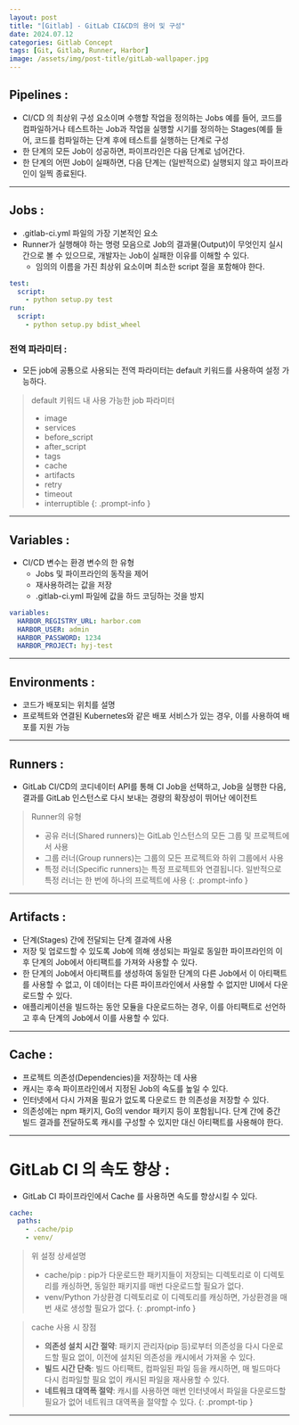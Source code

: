 ```yaml
---
layout: post
title: "[Gitlab] - GitLab CI&CD의 용어 및 구성"
date: 2024.07.12
categories: Gitlab Concept
tags: [Git, Gitlab, Runner, Harbor]
image: /assets/img/post-title/gitLab-wallpaper.jpg
---
```


## Pipelines :
- CI/CD 의 최상위 구성 요소이며 수행할 작업을 정의하는 Jobs
  예를 들어, 코드를 컴파일하거나 테스트하는 Job과 작업을 실행할 시기를 정의하는 Stages(예를 들어, 코드를 컴파일하는 단계 후에 테스트를 실행하는 단계로 구성
- 한 단계의 모든 Job이 성공하면, 파이프라인은 다음 단계로 넘어간다.
- 한 단계의 어떤 Job이 실패하면, 다음 단계는 (일반적으로) 실행되지 않고 파이프라인이 일찍 종료된다.

* * *

## Jobs :
- .gitlab-ci.yml 파일의 가장 기본적인 요소  
- Runner가 실행해야 하는 명령 모음으로 Job의 결과물(Output)이 무엇인지 실시간으로 볼 수 있으므로, 개발자는 Job이 실패한 이유를 이해할 수 있다.
	- 임의의 이름을 가진 최상위 요소이며 최소한 script 절을 포함해야 한다.

```yaml
test:
  script:
    - python setup.py test
run:
  script:
    - python setup.py bdist_wheel
```

### 전역 파라미터 :
- 모든 job에 공툥으로 사용되는 전역 파라미터는 default 키워드를 사용하여 설정 가능하다.

>default 키워드 내 사용 가능한 job 파라미터
>
>- image
>- services
>- before_script
>- after_script
>- tags
>- cache
>- artifacts
>- retry
>- timeout
>- interruptible
{: .prompt-info }

* * *

## Variables :
- CI/CD 변수는 환경 변수의 한 유형
	- Jobs 및 파이프라인의 동작을 제어
	- 재사용하려는 값을 저장
	- .gitlab-ci.yml 파일에 값을 하드 코딩하는 것을 방지
```yaml
variables:
  HARBOR_REGISTRY_URL: harbor.com
  HARBOR_USER: admin
  HARBOR_PASSWORD: 1234
  HARBOR_PROJECT: hyj-test
```

* * *

## Environments :
- 코드가 배포되는 위치를 설명
- 프로젝트와 연결된 Kubernetes와 같은 배포 서비스가 있는 경우, 이를 사용하여 배포를 지원 가능

* * *

## Runners :
- GitLab CI/CD의 코디네이터 API를 통해 CI Job을 선택하고, Job을 실행한 다음, 결과를 GitLab 인스턴스로 다시 보내는 경량의 확장성이 뛰어난 에이전트

>Runner의 유형
>
>- 공유 러너(Shared runners)는 GitLab 인스턴스의 모든 그룹 및 프로젝트에서 사용
>- 그룹 러너(Group runners)는 그룹의 모든 프로젝트와 하위 그룹에서 사용
>- 특정 러너(Specific runners)는 특정 프로젝트와 연결됩니다. 일반적으로 특정 러너는 한 번에 하나의 프로젝트에 사용
{: .prompt-info }

* * *

## Artifacts :
- 단계(Stages) 간에 전달되는 단계 결과에 사용
- 저장 및 업로드할 수 있도록 Job에 의해 생성되는 파일로 동일한 파이프라인의 이후 단계의 Job에서 아티팩트를 가져와 사용할 수 있다.
- 한 단계의 Job에서 아티팩트를 생성하여 동일한 단계의 다른 Job에서 이 아티팩트를 사용할 수 없고, 이 데이터는 다른 파이프라인에서 사용할 수 없지만 UI에서 다운로드할 수 있다.
- 애플리케이션을 빌드하는 동안 모듈을 다운로드하는 경우, 이를 아티팩트로 선언하고 후속 단계의 Job에서 이를 사용할 수 있다.

* * *

## Cache :
- 프로젝트 의존성(Dependencies)을 저장하는 데 사용
- 캐시는 후속 파이프라인에서 지정된 Job의 속도를 높일 수 있다.
- 인터넷에서 다시 가져올 필요가 없도록 다운로드 한 의존성을 저장할 수 있다. 
- 의존성에는 npm 패키지, Go의 vendor 패키지 등이 포함됩니다. 단계 간에 중간 빌드 결과를 전달하도록 캐시를 구성할 수 있지만 대신 아티팩트를 사용해야 한다.

* * *

# GitLab CI 의 속도 향상 :
- GitLab CI 파이프라인에서 Cache 를 사용하면 속도를 향상시킬 수 있다.

```yaml
cache:
  paths:
    - .cache/pip
    - venv/
```

>위 설정 상세설명
>
>- cache/pip : pip가 다운로드한 패키지들이 저장되는 디렉토리로 이 디렉토리를 캐싱하면, 동일한 패키지를 매번 다운로드할 필요가 없다.
>- venv/Python 가상환경 디렉토리로 이 디렉토리를 캐싱하면, 가상환경을 매번 새로 생성할 필요가 없다.
{: .prompt-info }

>cache 사용 시 장점
>
>- **의존성 설치 시간 절약**: 패키지 관리자(pip 등)로부터 의존성을 다시 다운로드할 필요 없이, 이전에 설치된 의존성을 캐시에서 가져올 수 있다.
>- **빌드 시간 단축**: 빌드 아티팩트, 컴파일된 파일 등을 캐시하면, 매 빌드마다 다시 컴파일할 필요 없이 캐시된 파일을 재사용할 수 있다.
>- **네트워크 대역폭 절약**: 캐시를 사용하면 매번 인터넷에서 파일을 다운로드할 필요가 없어 네트워크 대역폭을 절약할 수 있다.
{: .prompt-tip }

---